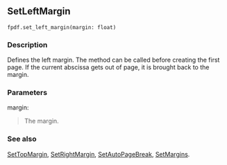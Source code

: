 ## SetLeftMargin ##

```
fpdf.set_left_margin(margin: float)
```

### Description ###

Defines the left margin. The method can be called before creating the first page. 
If the current abscissa gets out of page, it is brought back to the margin.

### Parameters ###

margin:
> The margin.

### See also ###

[SetTopMargin](SetTopMargin.md), [SetRightMargin](SetRightMargin.md), [SetAutoPageBreak](SetAutoPageBreak.md), [SetMargins](SetMargins.md).
